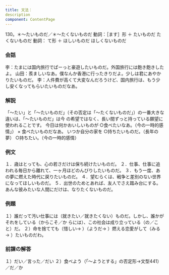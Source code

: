 ```yaml
---
title: 文法：
description
component: ContentPage
---
```



130。＊～たいものだ／＊～たくないものだ
動詞：［ます］形 ＋ たいものだ
たくないものだ
動詞： て形 ＋ ほしいものだ
ほしくないものだ
### 会話
李：たまには国内旅行でぱーっと豪遊したいものだ。外国旅行には飽き飽きしたよ。 山田：羨ましいなあ。僕なんか香港に行ったきりだよ。少しは君にあやかりたいものだ。
李：人件費が高くて大変なんだろうけど、国内旅行は、もう少し安くなってもらいたいものだなあ。
### 解説
「～たい」と「～たいものだ」（その否定は「～たくないものだ」）の一番大きな違いは、「～たいものだ」は今 の希望ではなく、長い間ずっと持っている願望に使われることです。
今日は何かおいしいものが
○食べたいなあ。（今の一時的感情」）
× 食べたいものだなあ。 いつか自分の家を
○持ちたいものだ。（長年の夢）
○持ちたい。（今の一時的感情）
### 例文
１．歳はとっても、心の若さだけは保ち続けたいものだ。
２．仕事、仕事に追われる毎日から離れて、一ヶ月ほどのんびりしたいものだ。
３．もう一度、あの夢に燃えた時代に戻りたいものだ。
４．望むらくは、戦争と差別のない世界になってほしいものだ。
５．出世のためとあれば、友人でさえ踏み台にする。あんな彼みたいな人間にだけは、なりたくないものだ。
### 例題
１）誰だって汚い仕事には（就きたい／就きたくない）ものだ。しかし、誰かがそれをしている（からこそ／か
らには）、この社会は成り立っている（の／こと）だ。
２）命を捨てても（惜しい→ ）（ようだ→ ）燃える恋愛がして（みる→ ）たいものだわ。
### 前課の解答
１）だい／言った／だい
２）食べよう（「～ようとする」の否定形→文型441）／だ／か
